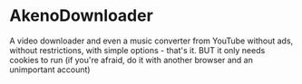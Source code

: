 # AkenoDownloader
A video downloader and even a music converter from YouTube without ads, without restrictions, with simple options - that's it. BUT it only needs cookies to run (if you're afraid, do it with another browser and an unimportant account)
